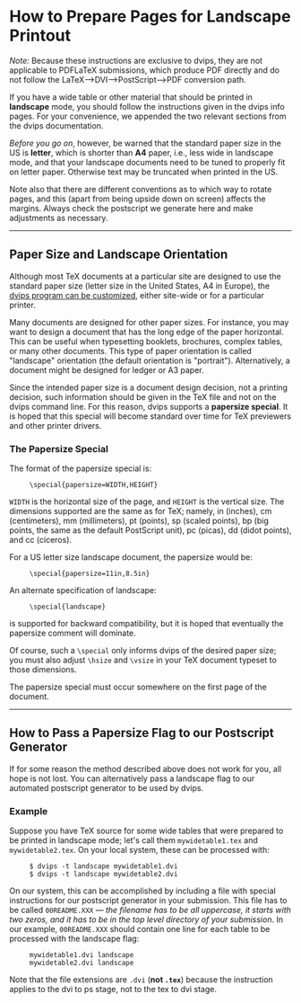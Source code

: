 # How to Prepare Pages for Landscape Printout

*Note:* Because these instructions are exclusive to dvips, they are not
applicable to PDFLaTeX submissions, which produce PDF directly and do
not follow the LaTeX--\>DVI--\>PostScript--\>PDF conversion path.

If you have a wide table or other material that should be printed in
**landscape** mode, you should follow the instructions given in the
dvips info pages. For your convenience, we appended the two relevant
sections from the dvips documentation.

*Before you go on*, however, be warned that the standard paper size in
the US is **letter**, which is shorter than **A4** paper, i.e., less
wide in landscape mode, and that your landscape documents need to be
tuned to properly fit on letter paper. Otherwise text may be truncated
when printed in the US.

Note also that there are different conventions as to which way to rotate
pages, and this (apart from being upside down on screen) affects the
margins. Always check the postscript we generate here and make
adjustments as necessary.

-----

## Paper Size and Landscape Orientation

Although most TeX documents at a particular site are designed to use the
standard paper size (letter size in the United States, A4 in Europe),
the [dvips program can be customized](dvips), either site-wide or for a
particular printer.

Many documents are designed for other paper sizes. For instance, you may
want to design a document that has the long edge of the paper
horizontal. This can be useful when typesetting booklets, brochures,
complex tables, or many other documents. This type of paper orientation
is called "landscape" orientation (the default orientation is
"portrait"). Alternatively, a document might be designed for ledger or
A3 paper.

Since the intended paper size is a document design decision, not a
printing decision, such information should be given in the TeX file and
not on the dvips command line. For this reason, dvips supports a
**papersize special**. It is hoped that this special will become
standard over time for TeX previewers and other printer drivers.

### The Papersize Special

The format of the papersize special is:

``` 
     \special{papersize=WIDTH,HEIGHT}
```

`WIDTH` is the horizontal size of the page, and `HEIGHT` is the vertical
size. The dimensions supported are the same as for TeX; namely, in
(inches), cm (centimeters), mm (millimeters), pt (points), sp (scaled
points), bp (big points, the same as the default PostScript unit), pc
(picas), dd (didot points), and cc (ciceros).

For a US letter size landscape document, the papersize would be:

``` 
     \special{papersize=11in,8.5in}
```

An alternate specification of landscape:

``` 
     \special{landscape}
```

is supported for backward compatibility, but it is hoped that eventually
the papersize comment will dominate.

Of course, such a `\special` only informs dvips of the desired paper
size; you must also adjust `\hsize` and `\vsize` in your TeX document
typeset to those dimensions.

The papersize special must occur somewhere on the first page of the
document.

-----

## How to Pass a Papersize Flag to our Postscript Generator

If for some reason the method described above does not work for you, all
hope is not lost. You can alternatively pass a landscape flag to our
automated postscript generator to be used by dvips.

### Example

Suppose you have TeX source for some wide tables that were prepared to
be printed in landscape mode; let's call them `mywidetable1.tex` and
`mywidetable2.tex`. On your local system, these can be processed with:

``` 
     $ dvips -t landscape mywidetable1.dvi
     $ dvips -t landscape mywidetable2.dvi
```

On our system, this can be accomplished by including a file with special
instructions for our postscript generator in your submission. This file
has to be called `00README.XXX` — *the filename has to be all uppercase,
it starts with two zeros, and it has to be in the top level directory of
your submission*. In our example, `00README.XXX` should contain one line
for each table to be processed with the landscape flag:

``` 
     mywidetable1.dvi landscape
     mywidetable2.dvi landscape
```

Note that the file extensions are `.dvi` (**not `.tex`**) because the
instruction applies to the dvi to ps stage, not to the tex to dvi stage.
